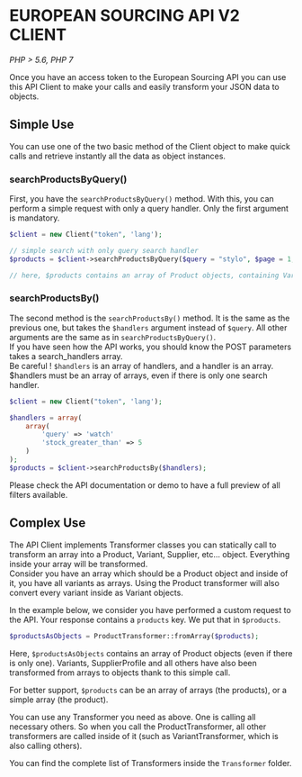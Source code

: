 # EUROPEAN SOURCING API V2 CLIENT
*PHP > 5.6, PHP 7*

Once you have an access token to the European Sourcing API you can use 
this API Client to make your calls and easily transform your JSON data 
to objects.

## Simple Use

You can use one of the two basic method of the Client object to make quick calls and retrieve 
instantly all the data as object instances.  

### searchProductsByQuery()
First, you have the `searchProductsByQuery()` method.
With this, you can perform a simple request with only a query handler. Only the first argument is mandatory.

```php
$client = new Client("token", 'lang');

// simple search with only query search handler
$products = $client->searchProductsByQuery($query = "stylo", $page = 1, $offset = 0, $limit = 20, $sort_direction = 'asc');

// here, $products contains an array of Product objects, containing Variant objects, etc...
```

### searchProductsBy()
The second method is the `searchProductsBy()` method. It is the same as the previous one,
but takes the `$handlers` argument instead of `$query`. All other arguments are the same as in
`searchProductsByQuery()`.  
If you have seen how the API works, you should know the POST parameters takes a 
search_handlers array.  
Be careful ! `$handlers` is an array of handlers, and a handler is an array. $handlers must be 
an array of arrays, even if there is only one search handler.
```php
$client = new Client("token", 'lang');

$handlers = array(
    array(
        'query' => 'watch'
        'stock_greater_than' => 5
    )
);
$products = $client->searchProductsBy($handlers);
```
Please check the API documentation or demo to have a full preview of all filters available.

## Complex Use

The API Client implements Transformer classes you can statically call to transform an array 
into a Product, Variant, Supplier, etc... object. Everything inside your array will be 
transformed.  
Consider you have an array which should be a Product object and inside of it, you have all 
variants
as arrays. Using the Product transformer will also convert every variant inside as Variant 
objects.
  
In the example below, we consider you have performed a custom request to the API. Your 
response contains a `products` key. We put that in `$products`.
```php
$productsAsObjects = ProductTransformer::fromArray($products);
```
Here, `$productsAsObjects` contains an array of Product objects (even if there is only one).
Variants, SupplierProfile and all others have also been transformed from arrays to objects 
thank to this simple call.
  
For better support, `$products` can be an array of arrays (the products), or a simple array 
(the product).
  
You can use any Transformer you need as above. One is calling all necessary others. So when 
you
call the ProductTransformer, all other transformers are called inside of it (such as 
VariantTransformer, which is also calling others).
  
You can find the complete list of Transformers inside the `Transformer` folder.